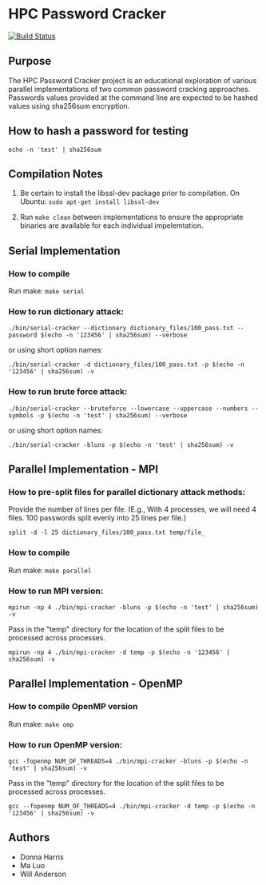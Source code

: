 # HPC Password Cracker
[![Build Status](https://cloud.drone.io/api/badges/wandersonca/HPC-Password-Cracker/status.svg)](https://cloud.drone.io/wandersonca/HPC-Password-Cracker)

## Purpose
The HPC Password Cracker project is an educational exploration of various parallel implementations of two common password cracking approaches. Passwords values provided at the command line are expected to be hashed values using sha256sum encryption.

## How to hash a password for testing
``echo -n 'test' | sha256sum``

## Compilation Notes
1. Be certain to install the libssl-dev package prior to compilation.
On Ubuntu: ``sudo apt-get install libssl-dev``

2. Run ``make clean`` between implementations to ensure the appropriate binaries are available for each individual impelemtation.

## Serial Implementation

### How to compile
Run make: ``make serial``

### How to run dictionary attack:
``./bin/serial-cracker --dictionary dictionary_files/100_pass.txt --password $(echo -n '123456' | sha256sum) --verbose``

or using short option names:

``./bin/serial-cracker -d dictionary_files/100_pass.txt -p $(echo -n '123456' | sha256sum) -v``

### How to run brute force attack:
``./bin/serial-cracker --bruteforce --lowercase --uppercase --numbers --symbols -p $(echo -n 'test' | sha256sum) --verbose``

or using short option names:

``./bin/serial-cracker -bluns -p $(echo -n 'test' | sha256sum) -v``

## Parallel Implementation - MPI

### How to pre-split files for parallel dictionary attack methods:
Provide the number of lines per file. (E.g., With 4 processes, we will need 4 files. 100 passwords split evenly into 25 lines per file.)

``split -d -l 25 dictionary_files/100_pass.txt temp/file_``

### How to compile
Run make: ``make parallel``

### How to run MPI version:
``mpirun -np 4 ./bin/mpi-cracker -bluns -p $(echo -n 'test' | sha256sum) -v``

Pass in the "temp" directory for the location of the split files to be processed across processes.

``mpirun -np 4 ./bin/mpi-cracker -d temp -p $(echo -n '123456' | sha256sum) -v``

## Parallel Implementation - OpenMP

### How to compile OpenMP version
Run make: ``make omp``

### How to run OpenMP version:
``gcc -fopenmp NUM_OF_THREADS=4 ./bin/mpi-cracker -bluns -p $(echo -n 'test' | sha256sum) -v``

Pass in the "temp" directory for the location of the split files to be processed across processes.

``gcc --fopenmp NUM_OF_THREADS=4 ./bin/mpi-cracker -d temp -p $(echo -n '123456' | sha256sum) -v``

## Authors
* Donna Harris
* Ma Luo
* Will Anderson
